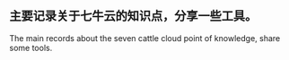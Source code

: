主要记录关于七牛云的知识点，分享一些工具。
----------------------------------------------------------------------------------------------------

The main records about the seven cattle cloud point of knowledge, share some tools.
